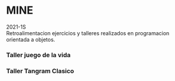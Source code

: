 # MINE

2021-1S \
Retroalimentacion ejercicios y talleres realizados en programacion orientada a objetos.
### Taller juego de la vida
### Taller Tangram Clasico
